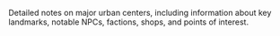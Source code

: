 Detailed notes on major urban centers, including information about key landmarks, notable NPCs, factions, shops, and points of interest.